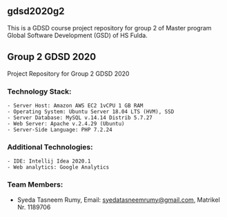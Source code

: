 ## gdsd2020g2

This is a GDSD course project repository for group 2 of Master program Global Software Development (GSD) of HS Fulda. 


## Group 2 GDSD 2020

Project Repository for Group 2 GDSD 2020


### Technology Stack:

	- Server Host: Amazon AWS EC2 1vCPU 1 GB RAM
	- Operating System: Ubuntu Server 18.04 LTS (HVM), SSD
	- Server Database: MySQL v.14.14 Distrib 5.7.27
	- Web Server: Apache v.2.4.29 (Ubuntu)
	- Server-Side Language: PHP 7.2.24


### Additional Technologies:

	- IDE: Intellij Idea 2020.1
	- Web analytics: Google Analytics


### Team Members:

  - Syeda Tasneem Rumy, Email: syedatasneemrumy@gmail.com, Matrikel Nr. 1189706


